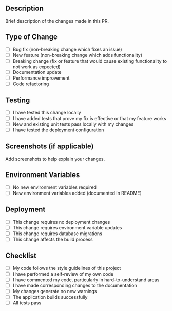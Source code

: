 ## Description
Brief description of the changes made in this PR.

## Type of Change
- [ ] Bug fix (non-breaking change which fixes an issue)
- [ ] New feature (non-breaking change which adds functionality)
- [ ] Breaking change (fix or feature that would cause existing functionality to not work as expected)
- [ ] Documentation update
- [ ] Performance improvement
- [ ] Code refactoring

## Testing
- [ ] I have tested this change locally
- [ ] I have added tests that prove my fix is effective or that my feature works
- [ ] New and existing unit tests pass locally with my changes
- [ ] I have tested the deployment configuration

## Screenshots (if applicable)
Add screenshots to help explain your changes.

## Environment Variables
- [ ] No new environment variables required
- [ ] New environment variables added (documented in README)

## Deployment
- [ ] This change requires no deployment changes
- [ ] This change requires environment variable updates
- [ ] This change requires database migrations
- [ ] This change affects the build process

## Checklist
- [ ] My code follows the style guidelines of this project
- [ ] I have performed a self-review of my own code
- [ ] I have commented my code, particularly in hard-to-understand areas
- [ ] I have made corresponding changes to the documentation
- [ ] My changes generate no new warnings
- [ ] The application builds successfully
- [ ] All tests pass
